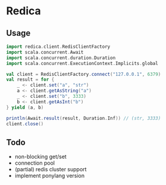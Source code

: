 # Redica

## Usage

```scala
import redica.client.RedisClientFactory
import scala.concurrent.Await
import scala.concurrent.duration.Duration
import scala.concurrent.ExecutionContext.Implicits.global

val client = RedisClientFactory.connect("127.0.0.1", 6379)
val result = for {
    _ <- client.set("a", "str")
    a <- client.getAsString("a")
    _ <- client.set("b", 3333)
    b <- client.getAsInt("b")
} yield (a, b)

println(Await.result(result, Duration.Inf)) // (str, 3333)
client.close()
```

## Todo

- non-blocking get/set
- connection pool
- (partial) redis cluster support
- implement ponylang version
